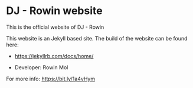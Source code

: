 # DJ - Rowin website
This is the official website of DJ - Rowin

This website is an Jekyll based site. The build of the website can be found here:

  - https://jekyllrb.com/docs/home/

  - Developer:        Rowin Mol

For more info: https://bit.ly/1a4vHym

